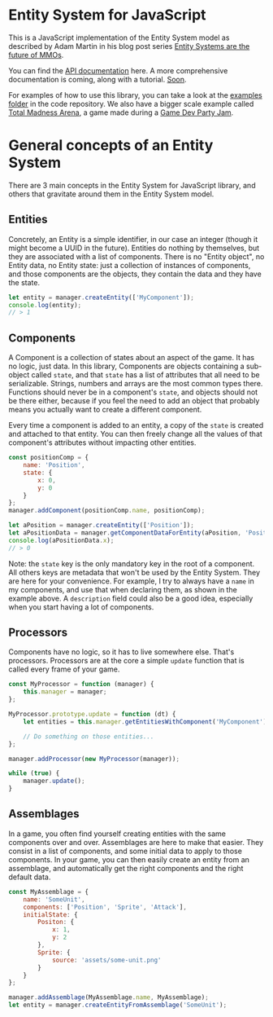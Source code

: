 # Entity System for JavaScript

This is a JavaScript implementation of the Entity System model as described by Adam Martin in his blog post series [Entity Systems are the future of MMOs](http://t-machine.org/index.php/2009/10/26/entity-systems-are-the-future-of-mmos-part-5/).

You can find the [API documentation](api/) here. A more comprehensive documentation is coming, along with a tutorial. [Soon](http://i2.kym-cdn.com/photos/images/facebook/000/117/021/enhanced-buzz-28895-1301694293-0.jpg).

For examples of how to use this library, you can take a look at the [examples folder](https://github.com/adngdb/entity-system-js/tree/master/examples) in the code repository. We also have a bigger scale example called [Total Madness Arena](https://github.com/adngdb/nth), a game made during a [Game Dev Party Jam](http://gamedevparty.fr).

# General concepts of an Entity System

There are 3 main concepts in the Entity System for JavaScript library, and others that gravitate around them in the Entity System model.

## Entities

Concretely, an Entity is a simple identifier, in our case an integer (though it might become a UUID in the future). Entities do nothing by themselves, but they are associated with a list of components. There is no "Entity object", no Entity data, no Entity state: just a collection of instances of components, and those components are the objects, they contain the data and they have the state.

```javascript
let entity = manager.createEntity(['MyComponent']);
console.log(entity);
// > 1
```


## Components

A Component is a collection of states about an aspect of the game. It has no logic, just data. In this library, Components are objects containing a sub-object called ``state``, and that ``state`` has a list of attributes that all need to be serializable. Strings, numbers and arrays are the most common types there. Functions should never be in a component's ``state``, and objects should not be there either, because if you feel the need to add an object that probably means you actually want to create a different component.

Every time a component is added to an entity, a copy of the ``state`` is created and attached to that entity. You can then freely change all the values of that component's attributes without impacting other entities.

```javascript
const positionComp = {
    name: 'Position',
    state: {
        x: 0,
        y: 0
    }
};
manager.addComponent(positionComp.name, positionComp);

let aPosition = manager.createEntity(['Position']);
let aPositionData = manager.getComponentDataForEntity(aPosition, 'Position');
console.log(aPositionData.x);
// > 0
```

Note: the ``state`` key is the only mandatory key in the root of a component. All others keys are metadata that won't be used by the Entity System. They are here for your convenience. For example, I try to always have a ``name`` in my components, and use that when declaring them, as shown in the example above. A ``description`` field could also be a good idea, especially when you start having a lot of components.


## Processors

Components have no logic, so it has to live somewhere else. That's processors. Processors are at the core a simple ``update`` function that is called every frame of your game.

```javascript
const MyProcessor = function (manager) {
    this.manager = manager;
};

MyProcessor.prototype.update = function (dt) {
    let entities = this.manager.getEntitiesWithComponent('MyComponent');

    // Do something on those entities...
};

manager.addProcessor(new MyProcessor(manager));

while (true) {
    manager.update();
}
```


## Assemblages

In a game, you often find yourself creating entities with the same components over and over. Assemblages are here to make that easier. They consist in a list of components, and some initial data to apply to those components. In your game, you can then easily create an entity from an assemblage, and automatically get the right components and the right default data.

```javascript
const MyAssemblage = {
    name: 'SomeUnit',
    components: ['Position', 'Sprite', 'Attack'],
    initialState: {
        Positon: {
            x: 1,
            y: 2
        },
        Sprite: {
            source: 'assets/some-unit.png'
        }
    }
};

manager.addAssemblage(MyAssemblage.name, MyAssemblage);
let entity = manager.createEntityFromAssemblage('SomeUnit');
```
